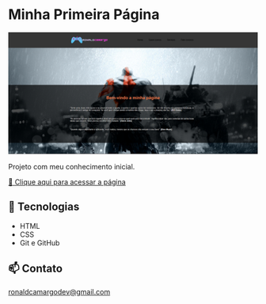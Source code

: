# Minha Primeira Página

![preview](./banner/banner.png)

Projeto com meu conhecimento inicial.

[🔗 Clique aqui para acessar a página](https://ronald-ca.github.io/primeira-pagina.github.io/)

## 📌 Tecnologias

- HTML
- CSS
- Git e GitHub

## 📫 Contato

ronaldcamargodev@gmail.com
